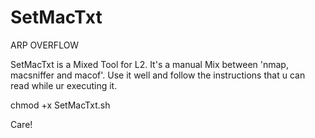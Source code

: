 # SetMacTxt
ARP OVERFLOW

SetMacTxt is a Mixed Tool for L2.
It's a manual Mix between 'nmap, macsniffer and macof'.
Use it well and follow the instructions that u can read while ur executing it.

chmod +x SetMacTxt.sh

Care!
